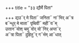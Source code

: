 +++
title = "३३ द्यौर्मे पिता"

+++
द्यउ᳓र् मे पिता᳓ जनिता᳓ ना᳓भिर् अ᳓त्र  
ब᳓न्धुर् मे माता᳓ पृथिवी᳓ मही᳓य᳓म्  
उत्तान᳓योश् चमु᳓वोर् यो᳓निर् अन्त᳓र्  
अ᳓त्रा पिता᳓ दुहितु᳓र् ग᳓र्भम् आ᳓धात्